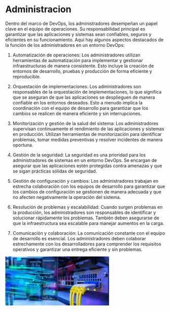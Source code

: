 # Administracion

Dentro del marco de DevOps, los administradores desempeñan un papel clave en el equipo de operaciones. Su responsabilidad principal es garantizar que las aplicaciones y sistemas sean confiables, seguros y eficientes en su funcionamiento. Aquí hay algunos aspectos destacados de la función de los administradores en un entorno DevOps:

1. Automatización de operaciones: Los administradores utilizan herramientas de automatización para implementar y gestionar infraestructuras de manera consistente. Esto incluye la creación de entornos de desarrollo, pruebas y producción de forma eficiente y reproducible.

2. Orquestación de implementaciones: Los administradores son responsables de la orquestación de implementaciones, lo que significa que se aseguran de que las aplicaciones se desplieguen de manera confiable en los entornos deseados. Esto a menudo implica la coordinación con el equipo de desarrollo para garantizar que los cambios se realicen de manera eficiente y sin interrupciones.

3. Monitorización y gestión de la salud del sistema: Los administradores supervisan continuamente el rendimiento de las aplicaciones y sistemas en producción. Utilizan herramientas de monitorización para identificar problemas, tomar medidas preventivas y resolver incidentes de manera oportuna.

4. Gestión de la seguridad: La seguridad es una prioridad para los administradores de sistemas en un entorno DevOps. Se encargan de asegurar que las aplicaciones estén protegidas contra amenazas y que se sigan prácticas sólidas de seguridad.

5. Gestión de configuración y cambios: Los administradores trabajan en estrecha colaboración con los equipos de desarrollo para garantizar que los cambios de configuración se gestionen de manera adecuada y que no afecten negativamente la operación del sistema.

6. Resolución de problemas y escalabilidad: Cuando surgen problemas en la producción, los administradores son responsables de identificar y solucionar rápidamente los problemas. También deben asegurarse de que la infraestructura sea escalable para manejar aumentos en la carga.

7. Comunicación y colaboración: La comunicación constante con el equipo de desarrollo es esencial. Los administradores deben colaborar estrechamente con los desarrolladores para comprender los requisitos operativos y garantizar una entrega eficiente y sin problemas.

![image](/img/administradores.jpeg)
